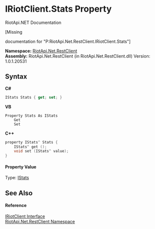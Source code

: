 # IRiotClient.Stats Property 
RiotApi.NET Documentation 

\[Missing <summary> documentation for "P:RiotApi.Net.RestClient.IRiotClient.Stats"\]

**Namespace:**&nbsp;<a href="380906d8-0718-db74-ba58-94a29fd87baa">RiotApi.Net.RestClient</a><br />**Assembly:**&nbsp;RiotApi.Net.RestClient (in RiotApi.Net.RestClient.dll) Version: 1.0.1.20531

## Syntax

**C#**<br />
``` C#
IStats Stats { get; set; }
```

**VB**<br />
``` VB
Property Stats As IStats
	Get
	Set
```

**C++**<br />
``` C++
property IStats^ Stats {
	IStats^ get ();
	void set (IStats^ value);
}
```


#### Property Value
Type: <a href="01e657d5-9420-3cfa-314e-de327221156f">IStats</a>

## See Also


#### Reference
<a href="7dd7d888-7be1-e774-04ab-b996e36da051">IRiotClient Interface</a><br /><a href="380906d8-0718-db74-ba58-94a29fd87baa">RiotApi.Net.RestClient Namespace</a><br />